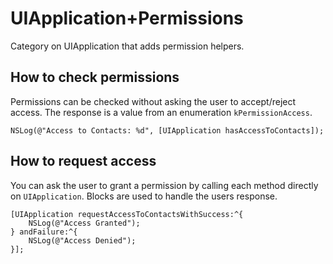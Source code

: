 UIApplication+Permissions
=========================

Category on UIApplication that adds permission helpers.


## How to check permissions

Permissions can be checked without asking the user to accept/reject access. The response is a value from an enumeration `kPermissionAccess`.

```objc
NSLog(@"Access to Contacts: %d", [UIApplication hasAccessToContacts]);
```


## How to request access

You can ask the user to grant a permission by calling each method directly on `UIApplication`. Blocks are used to handle the users response.

```objc
[UIApplication requestAccessToContactsWithSuccess:^{
    NSLog(@"Access Granted");
} andFailure:^{
    NSLog(@"Access Denied");
}];
```

